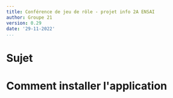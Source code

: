 ```yaml
---
title: Conférence de jeu de rôle - projet info 2A ENSAI
author: Groupe 21
version: 0.29
date: '29-11-2022'
...
```


# Sujet

# Comment installer l'application